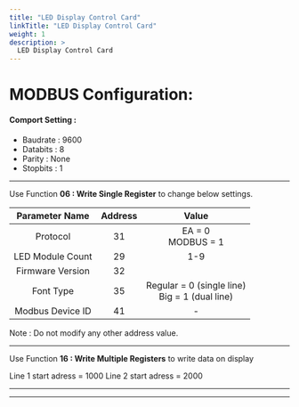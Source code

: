 ```yaml
---
title: "LED Display Control Card"
linkTitle: "LED Display Control Card"
weight: 1
description: >
  LED Display Control Card
---
```


<!--
{{% pageinfo %}}
This is a placeholder page that shows you how to use this template site.
{{% /pageinfo %}}
-->


# MODBUS Configuration:



#### Comport Setting : 
* Baudrate : 9600
* Databits : 8
* Parity   : None
* Stopbits : 1

---
Use Function **06 : Write Single Register** to change below settings.

| Parameter Name | Address | Value |
| :---:   | :---: | :---: |
| Protocol | 31 | EA = 0 <br> MODBUS = 1 |
| LED Module Count | 29   | 1-9 |
| Firmware Version | 32   |  |
| Font Type | 35   | Regular = 0 (single line) <br> Big = 1 (dual line) |
| Modbus Device ID | 41 | - |

Note : Do not modify any other address value.

---

Use Function **16 : Write Multiple Registers** to write data on display

Line 1 start adress = 1000
Line 2 start adress = 2000

---











<!--
# Images
-->

<!--

<div class="container">

![image](led-display-control-card-1.jpg)

</div>

-->


<!-- 

<div class="container">

![image](led-display-control-card-2.jpg)

</div>

-->


<!--

<div class="container">

![image](led-display-control-card-3.jpg)

</div>

-->

---



